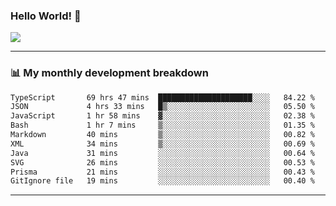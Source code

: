 ### Hello World! 👋

<a>
  <img align="center" src="https://github-readme-stats.vercel.app/api?username=megatunger&count_private=true&include_all_commits=true&bg_color=30,56CCF2,2F80ED&title_color=fff&text_color=fff" />
</a>

------
### 📊 My monthly development breakdown

<!--START_SECTION:waka-->

```txt
TypeScript       69 hrs 47 mins  █████████████████████░░░░   84.22 %
JSON             4 hrs 33 mins   █▒░░░░░░░░░░░░░░░░░░░░░░░   05.50 %
JavaScript       1 hr 58 mins    ▓░░░░░░░░░░░░░░░░░░░░░░░░   02.38 %
Bash             1 hr 7 mins     ▒░░░░░░░░░░░░░░░░░░░░░░░░   01.35 %
Markdown         40 mins         ▒░░░░░░░░░░░░░░░░░░░░░░░░   00.82 %
XML              34 mins         ▒░░░░░░░░░░░░░░░░░░░░░░░░   00.69 %
Java             31 mins         ░░░░░░░░░░░░░░░░░░░░░░░░░   00.64 %
SVG              26 mins         ░░░░░░░░░░░░░░░░░░░░░░░░░   00.53 %
Prisma           21 mins         ░░░░░░░░░░░░░░░░░░░░░░░░░   00.43 %
GitIgnore file   19 mins         ░░░░░░░░░░░░░░░░░░░░░░░░░   00.40 %
```

<!--END_SECTION:waka-->

------
